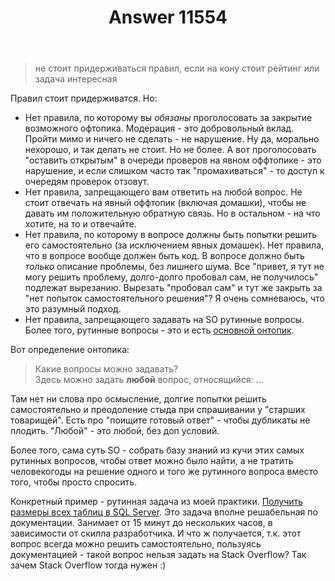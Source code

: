 ﻿---
title: "Answer 11554"
se.owner.user_id: 177221
se.owner.display_name: "PashaPash"
se.owner.link: "https://ru.meta.stackoverflow.com/users/177221/pashapash"
se.answer_id: 11554
se.question_id: 11546
se.post_type: answer
se.is_accepted: False
---
<blockquote>
<p>не стоит придерживаться правил, если на кону стоит рейтинг или задача интересная</p>
</blockquote>
<p>Правил стоит придерживатся. Но:</p>
<ul>
<li>Нет правила, по которому вы <em>обязаны</em> проголосовать за закрытие возможного офтопика. Модерация - это добровольный вклад. Пройти мимо и ничего не сделать - не нарушение. Ну да, морально нехорошо, и так делать не стоит. Но не более. А вот проголосовать &quot;оставить открытым&quot; в очереди проверов на явном оффтопике - это нарушение, и если слишком часто так &quot;промахиваться&quot; - то доступ к очередям проверок отзовут.</li>
<li>Нет правила, запрещающего вам ответить на любой вопрос. Не стоит отвечать на явный оффтопик (включая домашки), чтобы не давать им положительную обратную связь. Но в остальном  - на что хотите, на то и отвечайте.</li>
<li>Нет правила, по которому в вопросе должны быть попытки решить его самостоятельно (за исключением явных домашек). Нет правила, что в вопросе вообще должен быть код. В вопросе должно быть <em>только</em> описание проблемы, без лишнего шума. Все &quot;привет, я тут не могу решить проблему, долго-долго пробовал сам, не получилось&quot; подлежат вырезанию. Вырезать &quot;пробовал сам&quot; и тут же закрыть за &quot;нет попыток самостоятельного решения&quot;? Я очень сомневаюсь, что это разумный подход.</li>
<li>Нет правила, запрещающего задавать на SO рутинные вопросы. Более того, рутинные вопросы - это и есть <a href="https://ru.stackoverflow.com/help/on-topic">основной онтопик</a>.</li>
</ul>
<p>Вот определение онтопика:</p>
<blockquote>
<p>Какие вопросы можно задавать?<br />
Здесь можно задать <strong>любой</strong> вопрос, относящийся: ...</p>
</blockquote>
<p>Там нет ни слова про осмысление, долгие попытки решить самостоятельно и преодоление стыда при спрашивании у &quot;старших товарищей&quot;. Есть про &quot;поищите готовый ответ&quot; - чтобы дубликаты не плодить. &quot;Любой&quot; - это любой, без доп условий.</p>
<p>Более того, сама суть SO - собрать базу знаний из кучи этих самых рутинных вопросов, чтобы  ответ можно было найти, а не тратить человекогоды на решение одного и того же рутинного вопроса вместо того, чтобы просто спросить.</p>
<p>Конкретный пример - рутинная задача из моей практики. <a href="https://stackoverflow.com/questions/7892334/">Получить размеры всех таблиц в SQL Server</a>. Это задача вполне решабельная по документации. Занимает от 15 минут до нескольких часов, в зависимости от скилла разработчика. И что ж получается, т.к. этот вопрос всегда можно решить самостоятельно, пользуясь документацией - такой вопрос нельзя задать на Stack Overflow? Так зачем Stack Overflow тогда нужен :)</p>
